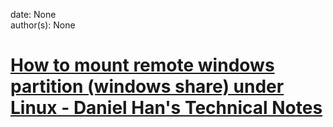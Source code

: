 
date: None  
author(s): None  

# [How to mount remote windows partition (windows share) under Linux - Daniel Han's Technical Notes](https://sites.google.com/site/xiangyangsite/home/technical-tips/linux-unix/common-tips/how-to-mount-remote-windows-partition-windows-share-under-linux)



